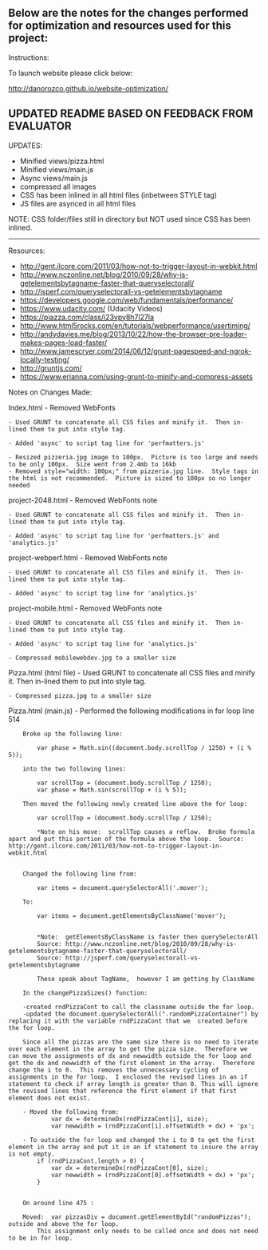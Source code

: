 ## Below are the notes for the changes performed for optimization and resources used for this project:

Instructions:

To launch website please click below:

http://danorozco.github.io/website-optimization/


UPDATED README BASED ON FEEDBACK FROM EVALUATOR
-----------------------------------------------
UPDATES:
- Minified views/pizza.html
- Minified views/main.js
- Async views/main.js
- compressed all images
- CSS has been inlined in all html files (inbetween STYLE tag)
- JS files are asynced in all html files

NOTE:  CSS folder/files still in directory but NOT used since CSS has been inlined.

------------------------------------------------



Resources:

- http://gent.ilcore.com/2011/03/how-not-to-trigger-layout-in-webkit.html
- http://www.nczonline.net/blog/2010/09/28/why-is-getelementsbytagname-faster-that-queryselectorall/
- http://jsperf.com/queryselectorall-vs-getelementsbytagname
- https://developers.google.com/web/fundamentals/performance/
- https://www.udacity.com/ (Udacity Videos)
- https://piazza.com/class/i23vpy8h7l27la
- http://www.html5rocks.com/en/tutorials/webperformance/usertiming/
- http://andydavies.me/blog/2013/10/22/how-the-browser-pre-loader-makes-pages-load-faster/
- http://www.jamescryer.com/2014/06/12/grunt-pagespeed-and-ngrok-locally-testing/
- http://gruntjs.com/
- https://www.erianna.com/using-grunt-to-minify-and-compress-assets


Notes on Changes Made:

Index.html
	- Removed WebFonts

	- Used GRUNT to concatenate all CSS files and minify it.  Then in-lined them to put into style tag.

	- Added 'async' to script tag line for 'perfmatters.js'

	- Resized pizzeria.jpg image to 100px.  Picture is too large and needs to be only 100px.  Size went from 2.4mb to 16kb
	- Removed style="width: 100px;" from pizzeria.jpg line.  Style tags in the html is not recommended.  Picture is sized to 100px so no longer needed


project-2048.html
	- Removed WebFonts note

	- Used GRUNT to concatenate all CSS files and minify it.  Then in-lined them to put into style tag.

	- Added 'async' to script tag line for 'perfmatters.js' and 'analytics.js'


project-webperf.html
	- Removed WebFonts note

	- Used GRUNT to concatenate all CSS files and minify it.  Then in-lined them to put into style tag.

	- Added 'async' to script tag line for 'analytics.js'


project-mobile.html
	- Removed WebFonts note

	- Used GRUNT to concatenate all CSS files and minify it.  Then in-lined them to put into style tag.

	- Added 'async' to script tag line for 'analytics.js'

	- Compressed mobilewebdev.jpg to a smaller size


Pizza.html (html file)
	- Used GRUNT to concatenate all CSS files and minify it.  Then in-lined them to put into style tag.

	- Compressed pizza.jpg to a smaller size


Pizza.html (main.js)
	- Performed the following modifications in for loop line 514

		Broke up the following line:

			var phase = Math.sin((document.body.scrollTop / 1250) + (i % 5));

		into the two following lines:

			var scrollTop = (document.body.scrollTop / 1250);
			var phase = Math.sin(scrollTop + (i % 5));

		Then moved the following newly created line above the for loop:

			var scrollTop = (document.body.scrollTop / 1250);

			*Note on his move:  scrollTop causes a reflow.  Broke formula apart and put this portion of the formula above the loop.  Source:  http://gent.ilcore.com/2011/03/how-not-to-trigger-layout-in-webkit.html


		Changed the following line from:

			var items = document.querySelectorAll('.mover');

		To:

			var items = document.getElementsByClassName('mover');


			*Note:  getElementsByClassName is faster then querySelectorAll
			Source: http://www.nczonline.net/blog/2010/09/28/why-is-getelementsbytagname-faster-that-queryselectorall/
			Source: http://jsperf.com/queryselectorall-vs-getelementsbytagname

			These speak about TagName,  however I am getting by ClassName

		In the changePizzaSizes() function:

		-created rndPizzaCont to call the classname outside the for loop.
		-updated the document.querySelectorAll(".randomPizzaContainer") by replacing it with the variable rndPizzaCont that we 	created before the for loop.

		Since all the pizzas are the same size there is no need to iterate over each element in the array to get the pizza size.  Therefore we can move the assignments of dx and newwidth outside the for loop and get the dx and newwidth of the first element in the array.  Therefore change the i to 0.  This removes the unnecessary cycling of assignments in the for loop.  I enclosed the revised lines in an if statement to check if array length is greater than 0. This will ignore the revised lines that reference the first element if that first element does not exist.
		
		- Moved the following from:
			    var dx = determineDx(rndPizzaCont[i], size);
    			var newwidth = (rndPizzaCont[i].offsetWidth + dx) + 'px';

    	- To outside the for loop and changed the i to 0 to get the first element in the array and put it in an if statement to insure the array is not empty.
    		if (rndPizzaCont.length > 0) {
    			var dx = determineDx(rndPizzaCont[0], size);
    			var newwidth = (rndPizzaCont[0].offsetWidth + dx) + 'px';
    		}


		On around line 475 :

		Moved:  var pizzasDiv = document.getElementById("randomPizzas");   outside and above the for loop.
			This assignment only needs to be called once and does not need to be in for loop.
